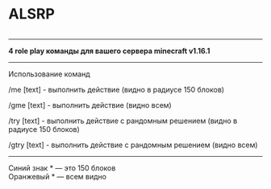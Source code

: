 
<h1 class="code-line" data-line-start=2 data-line-end=3 ><a id="ALSRP_2"></a>ALSRP</h1>
<p class="has-line-data" data-line-start="4" data-line-end="5"><img src="https://i.ibb.co/9GqCP94/Screenshot-9.png" alt=""></p>
<hr>
<p class="has-line-data" data-line-start="14" data-line-end="15"><strong>4 role play команды для вашего сервера minecraft v1.16.1</strong></p>
<hr>
<p class="has-line-data" data-line-start="19" data-line-end="20">Использование команд</p>
<p class="has-line-data" data-line-start="23" data-line-end="26">/me [text] - выполнить действие (видно в радиусе 150 блоков)<br>
<img src="https://sun9-72.userapi.com/UQkBAocTHeEPHjE50wBwJ3IIB4nIuUMPWXdmCw/tQ_lc7ObQbw.jpg" alt=""></p>
<p class="has-line-data" data-line-start="27" data-line-end="30">/gme [text] - выполнить действие (видно всем)<br>
<img src="https://sun9-58.userapi.com/OF2zg0YTuc-gC8BJL9myE8U5gijwSR816keHNQ/oiTbjHglLJI.jpg" alt=""></p>
<p class="has-line-data" data-line-start="31" data-line-end="33">/try [text] - выполнить действие с рандомным решением (видно в радиусе 150 блоков)<br>
<img src="https://sun9-63.userapi.com/5EJ8MlW6X0JXw0uoANErwS_5m1tQjntvQ4NG2A/ZPbFv3H_aAE.jpg" alt=""></p>
<p class="has-line-data" data-line-start="34" data-line-end="36">/gtry [text] - выполнить действие с рандомным решением (видно всем)<br>
<img src="https://sun9-50.userapi.com/o9gBrEY_bVqUNJgVpiTfsTZW2FZJEQU9QrLUJw/MbU3p0xEyBI.jpg" alt=""></p>
<hr>
<p class="has-line-data" data-line-start="37" data-line-end="39">Синий знак * — это 150 блоков<br>
Оранжевый * — всем видно</p>
